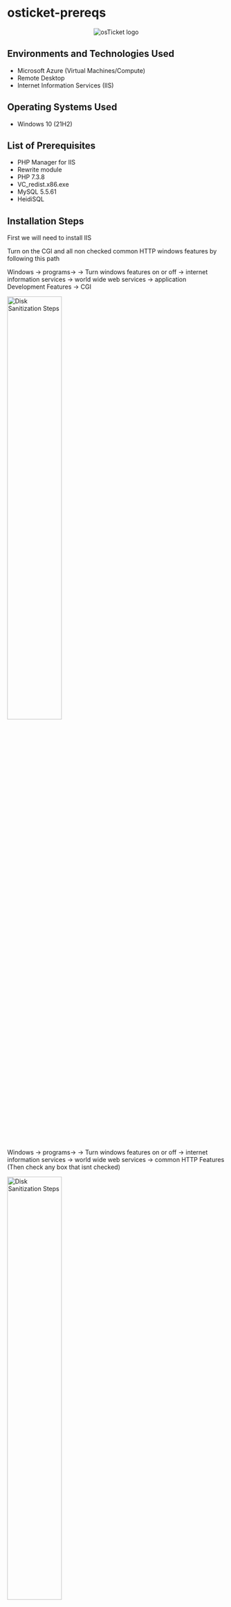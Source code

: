 # osticket-prereqs
<p align="center">
<img src="https://i.imgur.com/Clzj7Xs.png" alt="osTicket logo"/>
</p>




<h2>Environments and Technologies Used</h2>

- Microsoft Azure (Virtual Machines/Compute)
- Remote Desktop
- Internet Information Services (IIS)

<h2>Operating Systems Used </h2>

- Windows 10</b> (21H2)

<h2>List of Prerequisites</h2>

- PHP Manager for IIS
- Rewrite module
- PHP 7.3.8
- VC_redist.x86.exe
- MySQL 5.5.61
-  HeidiSQL

<h2>Installation Steps</h2>
First we will need to install IIS

Turn on the CGI and all non checked common HTTP windows features by following this path

Windows -> programs-> -> Turn windows features on or off ->  internet information services -> world wide web services -> application Development Features -> CGI

<img src="https://cdn.discordapp.com/attachments/1149514851564138576/1149515697186164796/Capture.PNG" height="50%" width="50%" alt="Disk Sanitization Steps"/>

Windows -> programs-> -> Turn windows features on or off ->  internet information services -> world wide web services -> common HTTP Features (Then check any box that isnt checked)

<img src="https://cdn.discordapp.com/attachments/1149514851564138576/1149526900268617808/Capture.PNG" height="50%" width="50%" alt="Disk Sanitization Steps"/>
<p>

</p>
<br />
Download and install PHP manager for IIS and Rewrite module
<p>
<img src="https://cdn.discordapp.com/attachments/1149514851564138576/1151589069353128067/Capture.PNG" height="50%" width="50%" alt="Disk Sanitization Steps"/>
</p>
Create a folder named PHP then download PHP 7.3.8 and extract the files to the PHP folder
<p>
<img src="https://cdn.discordapp.com/attachments/1149514851564138576/1151590493302554746/Capture.PNG" height="80%" width="80%" alt="Disk Sanitization Steps"/>
</p>
<br />
Download and install VC_redlistx86.exe
<p>
<img src="https://cdn.discordapp.com/attachments/1149514851564138576/1151591147077115914/Capture.PNG" height="50%" width="50%" alt="Disk Sanitization Steps"/>
</p>
Download and install MySQL-5.5.62-win32.msi and create a password
<p>
  <img src="https://cdn.discordapp.com/attachments/1149514851564138576/1151592028283617331/Capture.PNG" height="50%" width="50%" alt="Disk Sanitization Steps"/>
  <img src="https://cdn.discordapp.com/attachments/1149514851564138576/1151592300389081118/Capture.PNG" height="50%" width="50%" alt="Disk Sanitization Steps"/>
</p>
</p>
Open IIS as an admin
<img src="https://cdn.discordapp.com/attachments/1149514851564138576/1152349547599769640/Capture.PNG" height="50%" width="50%" alt="Disk Sanitization Steps"/>
Register PHP from within IIS
<img src="https://cdn.discordapp.com/attachments/1149514851564138576/1152350154947567688/Capture.PNG" height="80%" width="80%" alt="Disk Sanitization Steps"/>
<img src="https://cdn.discordapp.com/attachments/1149514851564138576/1152350389526605834/Capture.PNG" height="80%" width="80%" alt="Disk Sanitization Steps"/>
</p>
Browse to the php-cgi folder
<img src="https://cdn.discordapp.com/attachments/1149514851564138576/1152351265712525402/Capture.PNG" height="80%" width="80%" alt="Disk Sanitization Steps"/>
</p>
Download osTicket V1.15.8 and extract the "Upload" folder to c:\inetpub\wwwroot
<img src="https://cdn.discordapp.com/attachments/1149514851564138576/1152352854200291499/Capture.PNG" height="80%" width="80%" alt="Disk Sanitization Steps"/>
Rename the "upload" folder to "osTicket
<img src="https://cdn.discordapp.com/attachments/1149514851564138576/1152353317104656425/Capture.PNG" height="80%" width="80%" alt="Disk Sanitization Steps"/>
</p>
Within osTicket go to Sites -> Default -> osTicket and click on brows*:80
<img src="https://cdn.discordapp.com/attachments/1149514851564138576/1152353963241386006/Capture.PNG" height="80%" width="80%" alt="Disk Sanitization Steps"/>
<img src="https://cdn.discordapp.com/attachments/1149514851564138576/1152354379425382451/Capture.PNG" height="80%" width="80%" alt="Disk Sanitization Steps"/>
Go back to IIS: Sites-> Default -> osTicket and open PHP manager
<img src="https://cdn.discordapp.com/attachments/1149514851564138576/1152355304063905822/Capture.PNG" height="80%" width="80%" alt="Disk Sanitization Steps"/>
Click on enable or disable an extension
<img src="https://cdn.discordapp.com/attachments/1149514851564138576/1152355583672975452/Capture.PNG" height="80%" width="80%" alt="Disk Sanitization Steps"/>
Enable "php_imap.dll", "php_intl.dll", and "php_opcache.dll"
<img src="https://cdn.discordapp.com/attachments/1149514851564138576/1152355583672975452/Capture.PNG" height="80%" width="80%" alt="Disk Sanitization Steps"/>
Refresh osTicket in your browser and it should look like this
<img src="https://cdn.discordapp.com/attachments/1149514851564138576/1152356723554783362/Capture.PNG" height="80%" width="80%" alt="Disk Sanitization Steps"/>
From C:\inetpub\wwwroot\osTicket\include rename ost-sampleconfig to ostconfig
<img src="https://cdn.discordapp.com/attachments/1149514851564138576/1152357916620378133/Capture.PNG" height="80%" width="80%" alt="Disk Sanitization Steps"/>
Assign permissions to ost-config.php
</p>
Disable Inheritance
<img src="https://cdn.discordapp.com/attachments/1149514851564138576/1152358801941463040/Capture.PNG" height="80%" width="80%" alt="Disk Sanitization Steps"/>
<img src="https://cdn.discordapp.com/attachments/1149514851564138576/1152359024352829520/Capture.PNG" height="80%" width="80%" alt="Disk Sanitization Steps"/>
<img src="https://cdn.discordapp.com/attachments/1149514851564138576/1152359413533909022/Capture.PNG" height="80%" width="80%" alt="Disk Sanitization Steps"/>
<img src="https://cdn.discordapp.com/attachments/1149514851564138576/1152359655109046313/Capture.PNG" height="80%" width="80%" alt="Disk Sanitization Steps"/>
</p>
Then click on add permissions
<img src="https://cdn.discordapp.com/attachments/1149514851564138576/1152360152104706151/Capture.PNG" height="80%" width="80%" alt="Disk Sanitization Steps"/>
Type in "everyone" and then hit check names
<img src="https://cdn.discordapp.com/attachments/1149514851564138576/1152360696135299132/Capture.PNG" height="50%" width="50%" alt="Disk Sanitization Steps"/>
Give everyone(for now) full control
<img src="https://cdn.discordapp.com/attachments/1149514851564138576/1152360989770121306/Capture.PNG" height="80%" width="80%" alt="Disk Sanitization Steps"/>
Continue setting up osTicket in the browser
<img src="https://cdn.discordapp.com/attachments/1149514851564138576/1152361498832801923/Capture.PNG" height="80%" width="80%" alt="Disk Sanitization Steps"/>
Name the helpdesk and assign an admin user(dont forget)
<img src="https://cdn.discordapp.com/attachments/1149514851564138576/1152361798620680213/Capture.PNG" height="80%" width="80%" alt="Disk Sanitization Steps"/>
</p>
Install and laucnh HeidiSQLServer
</p>
Create a new connecteion
<img src="https://cdn.discordapp.com/attachments/1149514851564138576/1152362820986470560/Capture.PNG" height="80%" width="80%" alt="Disk Sanitization Steps"/>
Use the password you created when setting up MySQL server
<img src="https://cdn.discordapp.com/attachments/1149514851564138576/1152363189355413545/Capture.PNG" height="80%" width="80%" alt="Disk Sanitization Steps"/>
Create a new database in HeidiSQL named osTicket
<img src="https://cdn.discordapp.com/attachments/1149514851564138576/1152365344892129352/Capture.PNG" height="80%" width="80%" alt="Disk Sanitization Steps"/>
<img src="https://cdn.discordapp.com/attachments/1149514851564138576/1152365526983643227/Capture.PNG" height="80%" width="80%" alt="Disk Sanitization Steps"/>
Enter the MySQL information into the browser and hit the install button
<img src="https://cdn.discordapp.com/attachments/1149514851564138576/1152366004840714261/Capture.PNG" height="80%" width="80%" alt="Disk Sanitization Steps"/>
</p>
Delete the C:\inet\wwwroot\osTicket\Setup folder
<img src="https://cdn.discordapp.com/attachments/1149514851564138576/1152367075713634304/Capture.PNG" height="80%" width="80%" alt="Disk Sanitization Steps"/>
</p>
Set the permissions of C:\inetpub\osTicket\ost-config.php to "Read" only
<img src="https://cdn.discordapp.com/attachments/1149514851564138576/1152367075713634304/Capture.PNG" height="80%" width="80%" alt="Disk Sanitization Steps"/>
<img src="https://cdn.discordapp.com/attachments/1149514851564138576/1152367592141500506/Capture.PNG" height="80%" width="80%" alt="Disk Sanitization Steps"/>
</p>
<br />
